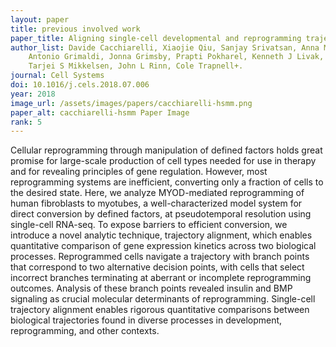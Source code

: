 ```yaml
---
layout: paper
title: previous involved work
paper_title: Aligning single-cell developmental and reprogramming trajectories identifies molecular determinants of myogenic reprogramming outcome
author_list: Davide Cacchiarelli, Xiaojie Qiu, Sanjay Srivatsan, Anna Manfredi, Michael Ziller, Eliah Overbey,
    Antonio Grimaldi, Jonna Grimsby, Prapti Pokharel, Kenneth J Livak, Shuqiang Li, Alexander Meissner,
    Tarjei S Mikkelsen, John L Rinn, Cole Trapnell+.
journal: Cell Systems
doi: 10.1016/j.cels.2018.07.006
year: 2018
image_url: /assets/images/papers/cacchiarelli-hsmm.png
paper_alt: cacchiarelli-hsmm Paper Image
rank: 5
---
```


Cellular reprogramming through manipulation of defined factors holds great promise for large-scale production of cell 
types needed for use in therapy and for revealing principles of gene regulation. However, most reprogramming systems 
are inefficient, converting only a fraction of cells to the desired state. Here, we analyze MYOD-mediated reprogramming 
of human fibroblasts to myotubes, a well-characterized model system for direct conversion by defined factors, at 
pseudotemporal resolution using single-cell RNA-seq. To expose barriers to efficient conversion, we introduce a novel 
analytic technique, trajectory alignment, which enables quantitative comparison of gene expression kinetics across two 
biological processes. Reprogrammed cells navigate a trajectory with branch points that correspond to two alternative 
decision points, with cells that select incorrect branches terminating at aberrant or incomplete reprogramming outcomes. 
Analysis of these branch points revealed insulin and BMP signaling as crucial molecular determinants of reprogramming. 
Single-cell trajectory alignment enables rigorous quantitative comparisons between biological trajectories found in 
diverse processes in development, reprogramming, and other contexts.